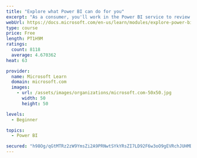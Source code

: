 ```yaml
---
title: "Explore what Power BI can do for you"
excerpt: "As a consumer, you'll work in the Power BI service to review and interact with content that has been shared with you. This module provides the foundational information that you need to work effectively in the Power BI service."
webUrl: https://docs.microsoft.com/en-us/learn/modules/explore-power-bi-service/
type: course
price: Free
length: PT1H9M
ratings:
  count: 8118
  average: 4.670362
heat: 63

provider:
  name: Microsoft Learn
  domain: microsoft.com
  images:
    - url: /assets/images/organizations/microsoft.com-50x50.jpg
      width: 50
      height: 50

levels:
  - Beginner

topics:
  - Power BI

secured: "h98Og/qGtMTRz2zW9YmsZi2A9PRNwtSYkYRsZI7LD92F6w3oO9gEVRchJUHMDmFAQdEavxJ6ch06m1lZft4cjofV2ohDxEBFeExSmUu8OIaL+wwI0xH5rfGSPcpHPo2HcD+G/fpLp4mjR8VANkT8mp5Ly78yu4SXkbFv63yKm7l+QRa2juOjcByJv+mx2uyDZGtivkSxZwuH8OXrkEUrHwlh5friiD/uFK95FDruDarngZ8SKAWEDpT1Y/wtc5QPCYJvZaNzAA7U5UjtEY2nCs5OjF++HaWJckSnf+77W0q083XFN3gP95qfdrWjTKiMI74c2YZK2SP/hGMZ9wvq1FTuX2C5J9/OE+U3HWN5YGCwl8MICQ2ZodmhQLvXRrTPCYk/Ixch2CtUBCQAk05nsL86kqZnQMK5vtm9xWx/qbw=;mPz5rpPNkA4Hyddbrw2ANg=="
---
```


